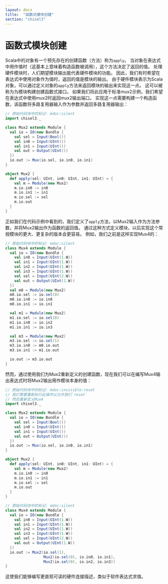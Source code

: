 ```yaml
---
layout: docs
title:  "函数式模块创建"
section: "chisel3"
---
```


# 函数式模块创建

Scala中的对象有一个预先存在的创建函数（方法）称为`apply`。
当对象在表达式中用作值时（这基本上意味着构造函数被调用），这个方法决定了返回的值。
处理硬件模块时，人们期望模块输出能代表硬件模块的功能。
因此，我们有时希望在表达式中使用对象作为值时，返回的值是模块的输出。
由于硬件模块表示为Scala对象，可以通过定义对象的`apply`方法来返回模块的输出来实现这一点。
这可以被称为为模块构建创建函数式接口。
如果我们将此应用于标准mux2示例，我们希望在表达式中使用mux2时返回mux2输出端口。
实现这一点需要构建一个构造函数，该函数将多路复用器输入作为参数并返回多路复用器输出：

```scala
// 原始代码块中的标记: mdoc:silent
import chisel3._

class Mux2 extends Module {
  val io = IO(new Bundle {
    val sel = Input(Bool())
    val in0 = Input(UInt())
    val in1 = Input(UInt())
    val out = Output(UInt())
  })
  io.out := Mux(io.sel, io.in0, io.in1)
}

object Mux2 {
  def apply(sel: UInt, in0: UInt, in1: UInt) = {
    val m = Module(new Mux2)
    m.io.in0 := in0
    m.io.in1 := in1
    m.io.sel := sel
    m.io.out
  }
}
```

正如我们在代码示例中看到的，我们定义了`apply`方法，以Mux2输入作为方法参数，并将Mux2输出作为函数的返回值。
通过这种方式定义模块，以后实现这个常规模块的更大、更复杂的版本会更容易。
例如，我们之前是这样实现Mux4的：

```scala
// 原始代码块中的标记: mdoc:silent
class Mux4 extends Module {
  val io = IO(new Bundle {
    val in0 = Input(UInt(1.W))
    val in1 = Input(UInt(1.W))
    val in2 = Input(UInt(1.W))
    val in3 = Input(UInt(1.W))
    val sel = Input(UInt(2.W))
    val out = Output(UInt(1.W))
  })
  val m0 = Module(new Mux2)
  m0.io.sel := io.sel(0)
  m0.io.in0 := io.in0
  m0.io.in1 := io.in1

  val m1 = Module(new Mux2)
  m1.io.sel := io.sel(0)
  m1.io.in0 := io.in2
  m1.io.in1 := io.in3

  val m3 = Module(new Mux2)
  m3.io.sel := io.sel(1)
  m3.io.in0 := m0.io.out
  m3.io.in1 := m1.io.out

  io.out := m3.io.out
}
```

然而，通过使用我们为Mux2重新定义的创建函数，现在我们可以在编写Mux4输出表达式时将Mux2输出用作模块本身的值：

```scala
// 原始代码块中的标记: mdoc:invisible:reset
// 我们需要重新执行此操作以允许我们`reset`
// 然后重新定义Mux4
import chisel3._

class Mux2 extends Module {
  val io = IO(new Bundle {
    val sel = Input(Bool())
    val in0 = Input(UInt())
    val in1 = Input(UInt())
    val out = Output(UInt())
  })
  io.out := Mux(io.sel, io.in0, io.in1)
}

object Mux2 {
  def apply(sel: UInt, in0: UInt, in1: UInt) = {
    val m = Module(new Mux2)
    m.io.in0 := in0
    m.io.in1 := in1
    m.io.sel := sel
    m.io.out
  }
}
```

```scala
// 原始代码块中的标记: mdoc:silent
class Mux4 extends Module {
  val io = IO(new Bundle {
    val in0 = Input(UInt(1.W))
    val in1 = Input(UInt(1.W))
    val in2 = Input(UInt(1.W))
    val in3 = Input(UInt(1.W))
    val sel = Input(UInt(2.W))
    val out = Output(UInt(1.W))
  })
  io.out := Mux2(io.sel(1),
                 Mux2(io.sel(0), io.in0, io.in1),
                 Mux2(io.sel(0), io.in2, io.in3))
}
```

这使我们能够编写更直观可读的硬件连接描述，类似于软件表达式求值。
